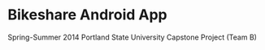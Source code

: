 Bikeshare Android App
=====================

Spring-Summer 2014 Portland State University Capstone Project (Team B)
